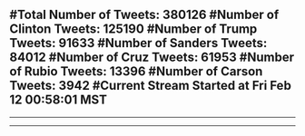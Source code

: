 #Total Number of Tweets: 380126 
#Number of Clinton Tweets: 125190
#Number of Trump Tweets: 91633
#Number of Sanders Tweets: 84012
#Number of Cruz Tweets: 61953
#Number of Rubio Tweets: 13396
#Number of Carson Tweets: 3942
#Current Stream Started at Fri Feb 12 00:58:01 MST
---
---
---
